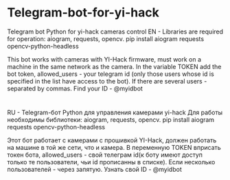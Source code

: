# Telegram-bot-for-yi-hack
Telegram bot Python for yi-hack cameras control
EN - 
Libraries are required for operation: aiogram, requests, opencv.
pip install aiogram requests opencv-python-headless

This bot works with cameras with YI-Hack firmware, must work on a machine in the same network as the camera.
In the variable TOKEN add the bot token, allowed_users - your telegram id (only those users whose id is specified in the list have access to the bot). If there are several users - separated by commas.
Find your ID - @myidbot
#

RU - 
Telegram-бот Python для управления камерами yi-hack
Для работы необходимы библиотеки: aiogram, requests, opencv.
pip install aiogram requests opencv-python-headless

Этот бот работает с камерами с прошивкой YI-Hack, должен работать на машине в той же сети, что и камера.
В переменную TOKEN вприсать токен бота, allowed_users - свой телеграм id(к боту имеют доступ только те пользователи, чьи id прописанны в списке). Если несколько пользователей - через запятую.
Узнать свой ID - @myidbot
